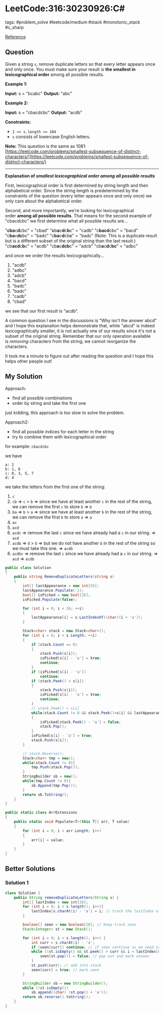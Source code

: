 # LeetCode:316:30230926:C\#

tags: #problem_solve #leetcode/medium #stack #monotonic_stack #c_sharp

[Reference](https://leetcode.com/problems/remove-duplicate-letters/)

## Question

Given a string `s`, remove duplicate letters so that every letter appears once and only once. You must make sure your result is **the smallest in lexicographical order** among all possible results.

**Example 1:**

**Input:** s = "bcabc"
**Output:** "abc"

**Example 2:**

**Input:** s = "cbacdcbc"
**Output:** "acdb"

**Constraints:**

- `1 <= s.length <= 104`
- `s` consists of lowercase English letters.

**Note:** This question is the same as 1081: [https://leetcode.com/problems/smallest-subsequence-of-distinct-characters/](https://leetcode.com/problems/smallest-subsequence-of-distinct-characters/)

---

**Explanation of _smallest lexicographical order among all possible results_**

First, lexicographical order is first determined by string length and then alphabetical order. Since the string length is predetermined by the constraints of the question (every letter appears once and only once) we only care about the alphabetical order.

Second, and more importantly, we're looking for lexicographical order **among all possible results**. That means for the second example of "cbacdcbc" we first determine what all possible results are...

"**cba**c**d**cbc" = "cbad"
"**c**b**a**c**d**c**b**c" = "cadb"
"c**bacd**cbc" = "bacd"
"c**ba**c**dc**bc" = "badc"
"c**ba**c**d**cb**c**" = "badc" (Note: This is a duplicate result but is a different subset of the original string than the last result.)
"cb**acd**c**b**c" = "acdb"
"cb**a**c**dcb**c" = "adcb"
"cb**a**c**d**c**bc**" = "adbc"

and once we order the results lexicographically...

1. "acdb"
2. "adbc"
3. "adcb"
4. "bacd"
5. "badc"
6. "badc"
7. "cadb"
8. "cbad"

we see that our first result is "acdb".

A common question I see in the discussions is "Why isn't the answer abcd" and I hope this explanation helps demonstrate that, while "abcd" is indeed lexicographically smaller, it is not actually one of our results since it's not a subset of the original string. Remember that our only operation available is _removing_ characters from the string; we cannot reorganize the characters.

It took me a minute to figure out after reading the question and I hope this helps other people out!

## My Solution

Approach:

- find all possible combinations
- order by string and take the first one

just kidding, this approach is too slow to solve the problem.

Approach2:

- find all possible indices for each letter in the string
- try to combine them with lexicographical order

for example: `cbacdcbc`

we have

```text
a: 2
b: 1, 6
c: 0, 3, 5, 7
d: 4
```

we take the letters from the first one of the string:

1. `c`
2. `cb` => `c` > `b` => since we have at least another `c` in the rest of the string, we can remove the first `c` to store `b` => `b`
3. `ba` => `b` > `a` => since we have at least another `b` in the rest of the string, we can remove the first `b` to store `a` => `a`
4. `ac`
5. `acd`
6. `acdc` => remove the last `c` since we have already had a `c` in our string. => `acd`
7. `acdb` => `d` > `b` => but we do not have another `b` in the rest of the string so we must take this one. => `acdb`
8. `acdbc` => remove the last `c` since we have already had a `c` in our string. => `acd` => `acdb`

```csharp
public class Solution
{
    public string RemoveDuplicateLetters(string s)
    {
        int[] lastAppearance = new int[26];
        lastAppearance.Populate(-1);
        bool[] isPicked = new bool[26];
        isPicked.Populate(false);

        for (int i = 0; i < 26; ++i)
        {
            lastAppearance[i] = s.LastIndexOf((char)(i + 'a'));
        }

        Stack<char> stack = new Stack<char>();
        for (int i = 0; i < s.Length; ++i)
        {
            if (stack.Count == 0)
            {
                stack.Push(s[i]);
                isPicked[s[i] - 'a'] = true;
                continue;
            }
            if (isPicked[s[i] - 'a'])
                continue;
            if (stack.Peek() < s[i])
            {
                stack.Push(s[i]);
                isPicked[s[i] - 'a'] = true;
                continue;
            }
            // stack.Peek() > s[i]
            while(stack.Count != 0 && stack.Peek()>s[i] && lastAppearance[stack.Peek() - 'a'] > i )
            {
                isPicked[stack.Peek() - 'a'] = false;
                stack.Pop();
            }
            isPicked[s[i] - 'a'] = true;
            stack.Push(s[i]);
        }

        // stack.Reverse();
        Stack<char> tmp = new();
        while(stack.Count != 0){
            tmp.Push(stack.Pop());
        }
        StringBuilder sb = new();
        while(tmp.Count != 0){
            sb.Append(tmp.Pop());
        }
        return sb.ToString();
    }
}

public static class ArrExtensions
{
    public static void Populate<T>(this T[] arr, T value)
    {
        for (int i = 0; i < arr.Length; i++)
        {
            arr[i] = value;
        }
    }
}
```

## Better Solutions

### Solution 1

```java
class Solution {
    public String removeDuplicateLetters(String s) {
        int[] lastIndex = new int[26];
        for (int i = 0; i < s.length(); i++){
            lastIndex[s.charAt(i) - 'a'] = i; // track the lastIndex of character presence
        }

        boolean[] seen = new boolean[26]; // keep track seen
        Stack<Integer> st = new Stack();

        for (int i = 0; i < s.length(); i++) {
            int curr = s.charAt(i) - 'a';
            if (seen[curr]) continue; // if seen continue as we need to pick one char only
            while (!st.isEmpty() && st.peek() > curr && i < lastIndex[st.peek()]){
                seen[st.pop()] = false; // pop out and mark unseen
            }
            st.push(curr); // add into stack
            seen[curr] = true; // mark seen
        }

        StringBuilder sb = new StringBuilder();
        while (!st.isEmpty())
            sb.append((char) (st.pop() + 'a'));
        return sb.reverse().toString();
    }
}
```
